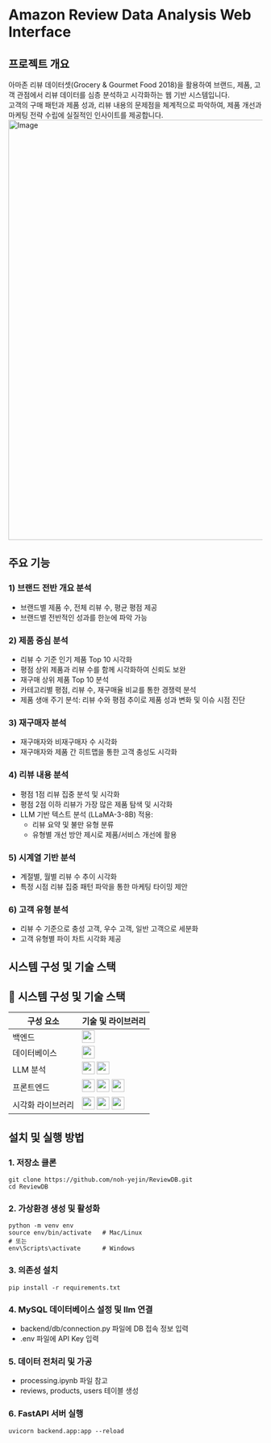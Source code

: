 # Amazon Review Data Analysis Web Interface

## 프로젝트 개요
아마존 리뷰 데이터셋(Grocery & Gourmet Food 2018)을 활용하여 브랜드, 제품, 고객 관점에서 리뷰 데이터를 심층 분석하고 시각화하는 웹 기반 시스템입니다.  
고객의 구매 패턴과 제품 성과, 리뷰 내용의 문제점을 체계적으로 파악하여, 제품 개선과 마케팅 전략 수립에 실질적인 인사이트를 제공합니다.
<img width="832" alt="Image" src="https://github.com/user-attachments/assets/104c71cd-5b77-4c9a-b8fe-a51cf12bc8da" />
## 주요 기능
### 1) 브랜드 전반 개요 분석
- 브랜드별 제품 수, 전체 리뷰 수, 평균 평점 제공  
- 브랜드별 전반적인 성과를 한눈에 파악 가능

### 2) 제품 중심 분석
- 리뷰 수 기준 인기 제품 Top 10 시각화  
- 평점 상위 제품과 리뷰 수를 함께 시각화하여 신뢰도 보완  
- 재구매 상위 제품 Top 10 분석  
- 카테고리별 평점, 리뷰 수, 재구매율 비교를 통한 경쟁력 분석  
- 제품 생애 주기 분석: 리뷰 수와 평점 추이로 제품 성과 변화 및 이슈 시점 진단

### 3) 재구매자 분석
- 재구매자와 비재구매자 수 시각화  
- 재구매자와 제품 간 히트맵을 통한 고객 충성도 시각화

### 4) 리뷰 내용 분석
- 평점 1점 리뷰 집중 분석 및 시각화  
- 평점 2점 이하 리뷰가 가장 많은 제품 탐색 및 시각화  
- LLM 기반 텍스트 분석 (LLaMA-3-8B) 적용:  
  - 리뷰 요약 및 불만 유형 분류  
  - 유형별 개선 방안 제시로 제품/서비스 개선에 활용

### 5) 시계열 기반 분석
- 계절별, 월별 리뷰 수 추이 시각화  
- 특정 시점 리뷰 집중 패턴 파악을 통한 마케팅 타이밍 제안

### 6) 고객 유형 분석
- 리뷰 수 기준으로 충성 고객, 우수 고객, 일반 고객으로 세분화  
- 고객 유형별 파이 차트 시각화 제공

## 시스템 구성 및 기술 스택
## 🧩 시스템 구성 및 기술 스택

| 구성 요소       | 기술 및 라이브러리 |
| --------------- | ------------------ |
| 백엔드          | <img src="https://img.shields.io/badge/FastAPI-005571?style=for-the-badge&logo=fastapi&logoColor=white" height="25"/> |
| 데이터베이스    | <img src="https://img.shields.io/badge/MySQL-4479A1?style=for-the-badge&logo=mysql&logoColor=white" height="25"/> |
| LLM 분석        | <img src="https://img.shields.io/badge/LLaMA_3_8B-blue?style=for-the-badge" height="25"/> <img src="https://img.shields.io/badge/OpenRouter-AI-111111?style=for-the-badge" height="25"/> |
| 프론트엔드      | <img src="https://img.shields.io/badge/HTML5-E34F26?style=for-the-badge&logo=html5&logoColor=white" height="25"/> <img src="https://img.shields.io/badge/CSS3-1572B6?style=for-the-badge&logo=css3&logoColor=white" height="25"/> <img src="https://img.shields.io/badge/JavaScript-F7DF1E?style=for-the-badge&logo=javascript&logoColor=black" height="25"/> |
| 시각화 라이브러리 | <img src="https://img.shields.io/badge/Chart.js-FF6384?style=for-the-badge&logo=chartdotjs&logoColor=white" height="25"/> <img src="https://img.shields.io/badge/Plotly-3F4F75?style=for-the-badge&logo=plotly&logoColor=white" height="25"/> <img src="https://img.shields.io/badge/Matplotlib-3776AB?style=for-the-badge&logo=python&logoColor=white" height="25"/> |



## 설치 및 실행 방법

### 1. 저장소 클론
```
git clone https://github.com/noh-yejin/ReviewDB.git
cd ReviewDB
```

### 2. 가상환경 생성 및 활성화
```
python -m venv env
source env/bin/activate   # Mac/Linux
# 또는
env\Scripts\activate      # Windows
```

### 3. 의존성 설치
```
pip install -r requirements.txt
```

### 4. MySQL 데이터베이스 설정 및 llm 연결
- backend/db/connection.py 파일에 DB 접속 정보 입력
- .env 파일에 API Key 입력

### 5. 데이터 전처리 및 가공
- processing.ipynb 파일 참고
- reviews, products, users 테이블 생성

### 6. FastAPI 서버 실행
```
uvicorn backend.app:app --reload 
```
